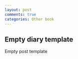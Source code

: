```yaml
---
layout: post
comments: true
categories: Other book
---
```


## Empty diary template

Empty post template